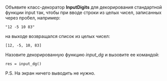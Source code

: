 Объявите класс-декоратор **InputDigits** для декорирования стандартной функции input так, чтобы при вводе строки из целых чисел, записанных через пробел, например:

`"12 -5 10 83"`

на выходе возвращался список из целых чисел:

`[12, -5, 10, 83]`

Назовите декорированную функцию _input_dg_ и вызовите ее командой:

`res = input_dg()`

P.S. На экран ничего выводить не нужно.
